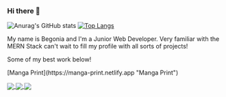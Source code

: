 ### Hi there 👋

<!--
**begoczb/begoczb** is a ✨ _special_ ✨ repository because its `README.md` (this file) appears on your GitHub profile.

Here are some ideas to get you started:

- 🔭 I’m currently working on ...
- 🌱 I’m currently learning ...
- 👯 I’m looking to collaborate on ...
- 🤔 I’m looking for help with ...
- 💬 Ask me about ...
- 📫 How to reach me: ...
- 😄 Pronouns: ...
- ⚡ Fun fact: ...
-->
![Anurag's GitHub stats](https://github-readme-stats.vercel.app/api?username=begoczb&show_icons=true&theme=aura_dark)
[![Top Langs](https://github-readme-stats.vercel.app/api/top-langs/?username=begoczb&layout=compact&theme=aura_dark)](https://github.com/anuraghazra/github-readme-stats)

My name is Begonia and I'm a Junior Web Developer. 
Very familiar with the MERN Stack can't wait to fill my profile with all sorts of projects!

<p>Some of my best work below!</P>
<p>[Manga Print](https://manga-print.netlify.app "Manga Print")</p>
<a href="https://github.com/adriendev/manga-print">
  <img align="center" src="https://github-readme-stats.vercel.app/api/pin/?username=adriendev&repo=manga-print&theme=aura_dark" />
</a>
<a href="https://github.com/begoczb/Manga-Releases-API">
  <img align="center" src="https://github-readme-stats.vercel.app/api/pin/?username=begoczb&repo=Manga-Releases-API&theme=aura_dark" />
</a>
<a href="https://github.com/begoczb/Alien-Mi-Casa">
  <img align="center" src="https://github-readme-stats.vercel.app/api/pin/?username=begoczb&repo=Alien-Mi-Casa&theme=aura_dark" />
</a>
